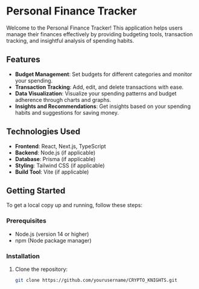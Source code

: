 # Personal Finance Tracker

Welcome to the Personal Finance Tracker! This application helps users manage their finances effectively by providing budgeting tools, transaction tracking, and insightful analysis of spending habits.

## Features

- **Budget Management**: Set budgets for different categories and monitor your spending.
- **Transaction Tracking**: Add, edit, and delete transactions with ease.
- **Data Visualization**: Visualize your spending patterns and budget adherence through charts and graphs.
- **Insights and Recommendations**: Get insights based on your spending habits and suggestions for saving money.

## Technologies Used

- **Frontend**: React, Next.js, TypeScript
- **Backend**: Node.js (if applicable)
- **Database**: Prisma (if applicable)
- **Styling**: Tailwind CSS (if applicable)
- **Build Tool**: Vite (if applicable)

## Getting Started

To get a local copy up and running, follow these steps:

### Prerequisites

- Node.js (version 14 or higher)
- npm (Node package manager)

### Installation

1. Clone the repository:

   ```bash
   git clone https://github.com/yourusername/CRYPTO_KNIGHTS.git
